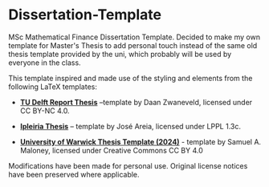 # Dissertation-Template
MSc Mathematical Finance Dissertation Template. Decided to make my own template for Master's Thesis to add personal touch instead of the same old thesis template provided by the uni, which probably will be used by everyone in the class. 

This template inspired and made use of the styling and elements from the following LaTeX templates:

- **[TU Delft Report Thesis](https://github.com/dzwaneveld/tudelft-report-thesis-template)** –template by Daan Zwaneveld, licensed under CC BY-NC 4.0.  

- **[Ipleiria Thesis](https://github.com/joseareia/ipleiria-thesis)** – template by José Areia, licensed under LPPL 1.3c.

- **[University of Warwick Thesis Template (2024)](https://www.overleaf.com/latex/templates/university-of-warwick-thesis-template-2024/gmktvxfwgfrf)** - template by Samuel A. Maloney, licensed under Creative Commons CC BY 4.0

Modifications have been made for personal use. Original license notices have been preserved where applicable.